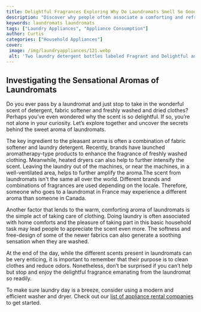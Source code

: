 ```yaml
---
title: Delightful Fragrances Exploring Why Do Laundromats Smell So Good
description: "Discover why people often associate a comforting and refreshing feeling with the smell of laundromats From the type of scent to the reasons why its so pleasant learn it all in this blog post"
keywords: laundromats laundromats
tags: ["Laundry Appliances", "Appliance Consumption"]
author: Curtis
categories: ["Household Appliances"]
cover: 
 image: /img/laundryappliances/121.webp
 alt: 'Two laundry detergent bottles labeled Fragrant and Delightful and a basket of folded clothes in a laundromat'
---
```

## Investigating the Sensational Aromas of Laundromats 

Do you ever pass by a laundromat and just stop to take in the wonderful scent of detergent, fabric softener and freshly washed and dried clothes? Perhaps you’ve even wondered why the scent is so delightful. If so, you’re not alone in your curiosity. Let’s explore together and uncover the secrets behind the sweet aroma of laundromats. 

The key ingredient to the pleasant aroma is often a combination of fabric softener and laundry detergent. Recently, brands have launched aromatherapy-type products to enhance the fragrance of freshly washed clothing. Meanwhile, heated dryers can also help to further intensify the scent. Leaving the laundry out of the machines, or near the machines, in a well-ventilated area, helps to further amplify the aroma.The scent from laundromats isn't the same all over the world. Different brands and combinations of fragrances are used depending on the locale. Therefore, someone who goes to a laundromat in France may experience a different aroma than someone in Canada. 

Another factor that lends to the warm, comforting aroma of laundromats is the simple act of taking care of clothing. Doing laundry is often associated with home comforts and the pleasure of taking part in this basic household task may lead people to appreciate the scent even more. The softness and free-design of some of the newer fabrics can also generate a soothing sensation when they are washed.

At the end of the day, while the different scents present in laundromats can be very enticing, it is important to remember that their purpose is to clean clothes and reduce odors. Nonetheless, don’t be surprised if you can’t help but stop and enjoy the delightful fragrance emanating from the laundromat so readily. 

To make sure laundry day is a breeze, consider using a modern and efficient washer and dryer. Check out our [list of appliance rental companies](./pages/appliance-rental) to get started.

